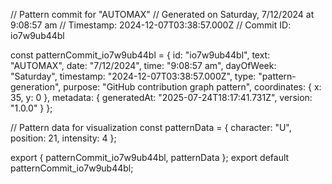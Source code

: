 // Pattern commit for "AUTOMAX"
// Generated on Saturday, 7/12/2024 at 9:08:57 am
// Timestamp: 2024-12-07T03:38:57.000Z
// Commit ID: io7w9ub44bl

const patternCommit_io7w9ub44bl = {
  id: "io7w9ub44bl",
  text: "AUTOMAX",
  date: "7/12/2024",
  time: "9:08:57 am",
  dayOfWeek: "Saturday",
  timestamp: "2024-12-07T03:38:57.000Z",
  type: "pattern-generation",
  purpose: "GitHub contribution graph pattern",
  coordinates: {
    x: 35,
    y: 0
  },
  metadata: {
    generatedAt: "2025-07-24T18:17:41.731Z",
    version: "1.0.0"
  }
};

// Pattern data for visualization
const patternData = {
  character: "U",
  position: 21,
  intensity: 4
};

export { patternCommit_io7w9ub44bl, patternData };
export default patternCommit_io7w9ub44bl;
